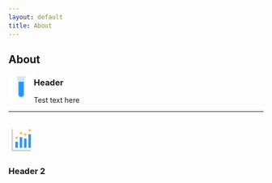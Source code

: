 ```yaml
---
layout: default
title: About
---
```


## About

<img align="left" src="images/test-tube.png" width="50"> 

### Header

Test text here

***

<br/>

<img src="images/statistics-graph.png" width="50">

### Header 2

